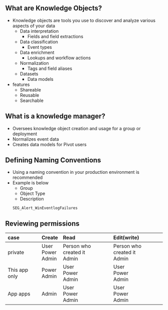 ## What are Knowledge Objects?
- Knowledge objects are tools you use to discover and analyze various aspects of your data
    - Data interpretation
        - Fields and field extractions
    - Data classification
        - Event types
    - Data enrichment
        - Lookups and workflow actions
    - Normalization
        - Tags and field aliases
    - Datasets
        - Data models
- features
    - Shareable
    - Reusable
    - Searchable
## What is a knowledge manager?
- Oversees knowledge object creation and usage for a group or deployment
- Normalizes event data
- Creates data models for Pivot users
## Defining Naming Conventions
- Using a naming convention in your production environment is recommended
- Example is below
    - Group
    - Object Type
    - Description
    ```
    SEG_Alert_WinEventlogFailures
    ```
## Reviewing permissions
| case | Create | Read | Edit(write) |
| :---- | :------ | :---- | :----------- |
| private | User <br> Power <br> Admin | Person who created it <br> Admin | Person who created it <br> Admin |
| This app only | Power <br> Admin | User <br> Power <br> Admin | User <br> Power <br> Admin |
| App apps | Admin | User <br> Power <br> Admin | User <br> Power <br> Admin |

 